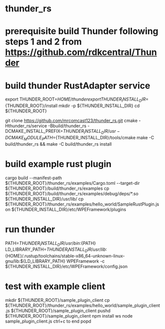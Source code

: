 # thunder_rs

# prerequisite build Thunder following steps 1 and 2 from https://github.com/rdkcentral/Thunder

# build thunder RustAdapter service

export THUNDER_ROOT=${HOME}/thunder
export THUNDER_INSTALL_DIR=${THUNDER_ROOT}/install
mkdir -p ${THUNDER_INSTALL_DIR}
cd ${THUNDER_ROOT}

git clone https://github.com/mrcomcast123/thunder_rs.git
cmake -Hthunder_rs/service -Bbuild/thunder_rs -DCMAKE_INSTALL_PREFIX=${THUNDER_INSTALL_DIR}/usr -DCMAKE_MODULE_PATH=${THUNDER_INSTALL_DIR}/tools/cmake
make -C build/thunder_rs && make -C build/thunder_rs install

# build example rust plugin

cargo build --manifest-path ${THUNDER_ROOT}/thunder_rs/examples/Cargo.toml --target-dir ${THUNDER_ROOT}/build/thunder_rs/examples
cp ${THUNDER_ROOT}/build/thunder_rs/examples/debug/deps/*.so ${THUNDER_INSTALL_DIR}/usr/lib/
cp ${THUNDER_ROOT}/thunder_rs/examples/hello_world/SampleRustPlugin.json ${THUNDER_INSTALL_DIR}/etc/WPEFramework/plugins

# run thunder

PATH=${THUNDER_INSTALL_DIR}/usr/bin:${PATH} LD_LIBRARY_PATH=${THUNDER_INSTALL_DIR}/usr/lib:${HOME}/.rustup/toolchains/stable-x86_64-unknown-linux-gnu/lib:${LD_LIBRARY_PATH} WPEFramework -c ${THUNDER_INSTALL_DIR}/etc/WPEFramework/config.json

# test with example client
mkdir ${THUNDER_ROOT}/sample_plugin_client
cp ${THUNDER_ROOT}/thunder_rs/examples/hello_world/sample_plugin_client.js ${THUNDER_ROOT}/sample_plugin_client
pushd ${THUNDER_ROOT}/sample_plugin_client
npm install ws
node sample_plugin_client.js
ctrl+c to end
popd


